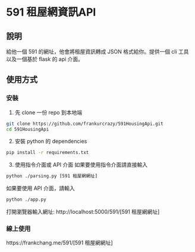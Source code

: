 591 租屋網資訊API
==================

## 說明
給他一個 591 的網址，他會將租屋資訊轉成 JSON 格式給你。提供一個 cli 工具以及一個基於 flask 的 api 介面。

## 使用方式
### 安裝
1. 先 clone 一份 repo 到本地端
```sh
git clone https://github.com/frankurcrazy/591HousingApi.git
cd 591HousingApi
```

2. 安裝 python 的 dependencies
```bash
pip install -r requirements.txt
```

3. 使用指令介面或 API 介面
如果要使用指令介面請直接輸入
```bash
python ./parsing.py [591 租屋網網址]
```

如果要使用 API 介面，請輸入
```bash
python ./app.py
```
打開瀏覽器輸入網址: http\://localhost:5000/591/[591 租屋網網址]

### 線上使用
https\://frankchang.me/591/\[591 租屋網網址]

